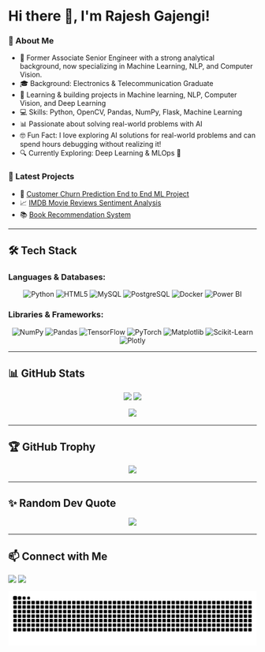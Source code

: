 
<!--
**Rajesh9825/Rajesh9825** is a ✨ _special_ ✨ repository because its `README.md` (this file) appears on your GitHub profile.

Here are some ideas to get you started:

- 🔭 I’m currently working on ...
- 🌱 I’m currently learning ...
- 👯 I’m looking to collaborate on ...
- 🤔 I’m looking for help with ...
- 💬 Ask me about ...
- 📫 How to reach me: ...
- 😄 Pronouns: ...
- ⚡ Fun fact: ...
-->


# Hi there 👋, I'm Rajesh Gajengi!

### 🚀 About Me
- 🔄 Former Associate Senior Engineer with a strong analytical background, now specializing in Machine Learning, NLP, and Computer Vision.
- 🎓 Background: Electronics & Telecommunication Graduate  
- 🧠 Learning & building projects in Machine learning, NLP, Computer Vision, and Deep Learning  
- 💻 Skills: Python, OpenCV, Pandas, NumPy, Flask, Machine Learning  
- 📊 Passionate about solving real-world problems with AI
- 🤓 Fun Fact: I love exploring AI solutions for real-world problems and can spend hours debugging without realizing it!
- 🔍 Currently Exploring: Deep Learning & MLOps 🚀


### 📌 Latest Projects
- 📝 [Customer Churn Prediction End to End ML Project](https://github.com/Rajesh9825/Customer-Churn-Prediction-ML)  
- 📈 [IMDB Movie Reviews Sentiment Analysis](https://github.com/Rajesh9825/IMDB-Reviews-Sentiment-Analysis)  
- 📚 [Book Recommendation System](https://github.com/Rajesh9825/book_recommender_system)  


---
## 🛠 Tech Stack

### **Languages & Databases:**
<p align="center">
  <img src="https://cdn.jsdelivr.net/gh/devicons/devicon/icons/python/python-original.svg" height="60" alt="Python"/>
  <img src="https://cdn.jsdelivr.net/gh/devicons/devicon/icons/html5/html5-original.svg" height="60" alt="HTML5"/>
  <img src="https://cdn.jsdelivr.net/gh/devicons/devicon/icons/mysql/mysql-original.svg" height="60" alt="MySQL"/>
  <img src="https://cdn.jsdelivr.net/gh/devicons/devicon/icons/postgresql/postgresql-original.svg" height="60" alt="PostgreSQL"/>
  <img src="https://cdn.jsdelivr.net/gh/devicons/devicon/icons/docker/docker-original.svg" height="60" alt="Docker"/>
  <img src="https://img.shields.io/badge/Power%20BI-F2C811?style=for-the-badge&logo=powerbi&logoColor=black" height="40" alt="Power BI"/>
</p>

### **Libraries & Frameworks:**
<p align="center">
  <img src="https://cdn.jsdelivr.net/gh/devicons/devicon/icons/numpy/numpy-original.svg" height="60" alt="NumPy"/>
  <img src="https://cdn.jsdelivr.net/gh/devicons/devicon/icons/pandas/pandas-original.svg" height="60" alt="Pandas"/>
  <img src="https://cdn.jsdelivr.net/gh/devicons/devicon/icons/tensorflow/tensorflow-original.svg" height="60" alt="TensorFlow"/>
  <img src="https://cdn.jsdelivr.net/gh/devicons/devicon/icons/pytorch/pytorch-original.svg" height="60" alt="PyTorch"/>
  <img src="https://cdn.jsdelivr.net/gh/devicons/devicon/icons/matplotlib/matplotlib-original.svg" height="60" alt="Matplotlib"/>
  <img src="https://cdn.jsdelivr.net/gh/devicons/devicon/icons/scikitlearn/scikitlearn-original.svg" height="60" alt="Scikit-Learn"/>
  <img src="https://img.shields.io/badge/Plotly-3F4F75?style=for-the-badge&logo=plotly&logoColor=white" height="40" alt="Plotly"/>
</p>

---
## 📊 GitHub Stats
<p align="center">
  <img src="https://github-readme-stats.vercel.app/api?username=Rajesh9825&show_icons=true&theme=radical" width="48%"/>
  <img src="https://streak-stats.demolab.com?user=Rajesh9825&theme=radical&hide_border=true" width="48%"/>
</p>
<p align="center">
  <img src="https://github-readme-stats.vercel.app/api/top-langs/?username=Rajesh9825&layout=compact&theme=radical" width="48%"/>
</p>

---
## 🏆 GitHub Trophy
<p align="center">
  <img src="https://github-profile-trophy.vercel.app/?username=Rajesh9825&theme=radical"/>
</p>

---
## ✨ Random Dev Quote
<p align="center">
  <img src="https://quotes-github-readme.vercel.app/api?type=horizontal&theme=radical"/>
</p>


---
## 📫 Connect with Me
<p>
  <a href="https://linkedin.com/in/yourprofile"><img src="https://img.shields.io/badge/LinkedIn-blue?style=for-the-badge&logo=linkedin"/></a>
  <a href="https://github.com/Rajesh9825"><img src="https://img.shields.io/badge/GitHub-black?style=for-the-badge&logo=github"/></a>
</p>


![snake gif](https://github.com/Rajesh9825/Rajesh9825/blob/output/github-snake-dark.svg)



